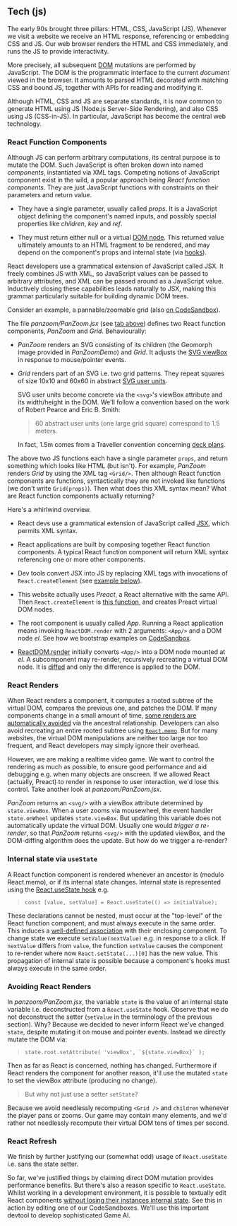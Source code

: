 ## Tech (js)

The early 90s brought three pillars: HTML, CSS, JavaScript (JS).
Whenever we visit a website we receive an HTML response, referencing or embedding CSS and JS.
Our web browser renders the HTML and CSS immediately, and runs the JS to provide interactivity.

<aside>

More precisely, all subsequent [DOM](https://en.wikipedia.org/wiki/Document_Object_Model#JavaScript) mutations are performed by JavaScript.
The DOM is the programmatic interface to the current _document_ viewed in the browser.
It amounts to parsed HTML decorated with matching CSS and bound JS, together with APIs for reading and modifying it.

</aside>

Although HTML, CSS and JS are separate standards, 
it is now common to generate HTML using JS (Node.js Server-Side Rendering),
and also CSS using JS (CSS-in-JS).
In particular, JavaScript has become the central web technology.


### React Function Components

Although JS can perform arbitrary computations, its central purpose is to mutate the DOM.
Such JavaScript is often broken down into named _components_, instantiated via XML tags.
Competing notions of JavaScript component exist in the wild, a popular approach being _React function components_.
They are just JavaScript functions with constraints on their parameters and return value.

- They have a single parameter, usually called _props_.
  It is a JavaScript object defining the component's named inputs,
  and possibly special properties like _children_, _key_ and _ref_.

- They must return either null or a virtual [DOM node](https://developer.mozilla.org/en-US/docs/Web/API/Node).
  This returned value ultimately amounts to an HTML fragment to be rendered,
  and may depend on the component's props and internal state (via [hooks](https://reactjs.org/docs/hooks-intro.html)).

React developers use a grammatical extension of JavaScript called JSX.
It freely combines JS with XML, so JavaScript values can be passed to arbitrary attributes, and XML can be passed around as a JavaScript value. Inductively closing these capabilities leads naturally to JSX, making this grammar particularly suitable for building dynamic DOM trees.

Consider an example, a pannable/zoomable grid (also [on CodeSandbox](https://codesandbox.io/s/rogue-markup-panzoom-yq060?file=/src/panzoom/PanZoom.jsx "@new-tab")).

<div
  class="tabs"
  height="400"
  name="panzoom"
  tabs="[
    { key: 'component', filepath: 'example/PanZoomDemo' },
    { key: 'code', filepath: 'panzoom/PanZoom.jsx', folds: [{ line: 9, ch: 0 }] },
    { key: 'code', filepath: 'example/PanZoomDemo.jsx' },
  ]"
></div>

The file _panzoom/PanZoom.jsx_ (see [tab above](#command "open-tab panzoom panzoom/PanZoom.jsx")) defines two React function components, _PanZoom_ and _Grid_.
Behaviourally:

- _PanZoom_ renders an SVG consisting of its children (the Geomorph image provided in _PanZoomDemo_) and _Grid_. It adjusts the [SVG viewBox](https://developer.mozilla.org/en-US/docs/Web/SVG/Attribute/viewBox) in response to mouse/pointer events.

- _Grid_ renders part of an SVG i.e. two grid patterns.
  They repeat squares of size 10x10 and 60x60 in abstract [SVG user units](https://www.w3.org/TR/SVG2/coords.html#TermUserUnits).

  <aside title="svg-user-units">
  
  SVG user units become concrete via the `<svg>`'s viewBox attribute and its width/height in the DOM.
  We'll follow a convention based on the work of Robert Pearce and Eric B. Smith: 
  > 60 abstract user units (one large grid square) correspond to 1.5 meters.

  In fact, 1.5m comes from a Traveller convention concerning [deck plans](https://wiki.travellerrpg.com/Deck_Plan).

  </aside>

The above two JS functions each have a single parameter `props`, and return something which looks like HTML (but isn't).
For example, _PanZoom_ renders _Grid_ by using the XML tag `<Grid/>`.
Then although React function components are functions, syntactically they are not invoked like functions (we don't write `Grid(props)`).
Then what does this XML syntax mean?
What are React function components actually returning?

Here's a whirlwind overview.

- React devs use a grammatical extension of JavaScript called [JSX](https://en.wikipedia.org/wiki/JSX_(JavaScript) "@new-tab"), which permits XML syntax.
- React applications are built by composing together React function components. A typical React function component will return XML syntax referencing one or more other components.

- Dev tools convert JSX into JS by replacing XML tags with invocations of `React.createElement` (see [example below](#command "open-tab jsx-to-js")).
- This website actually uses _Preact_, a React alternative with the same API.
  Then `React.createElement` is [this function](https://github.com/preactjs/preact/blob/master/src/create-element.js "@new-tab"),
  and creates Preact virtual DOM nodes.
- The root component is usually called _App_.
  Running a React application means invoking `ReactDOM.render`
  with 2 arguments: `<App/>` and a DOM node _el_. See how we bootstrap examples on [CodeSandbox](https://codesandbox.io/s/rogue-markup-panzoom-yq060?file=/src/index.js "@new-tab").

- [ReactDOM.render](https://github.com/preactjs/preact/blob/master/src/render.js "@new-tab") initially converts `<App/>` into a DOM node mounted at _el_.
  A subcomponent may re-render, recursively recreating a virtual DOM node.
  It is [diffed](https://github.com/preactjs/preact/blob/master/src/diff/index.js "@new-tab")  and only the difference is applied to the DOM.

<div
  class="tabs"
  name="jsx-to-js"
  height="340"
  tabs="[ { key: 'code', filepath: 'example/jsx-to-js.jsx' } ]"
></div>

### React Renders

<!--
Websites respond to interaction, sometimes without changing the DOM.
When they do mutate the DOM, they usually don't continually do so.
For example, zooming a map can be done with a CSS transform and a pre-existing CSS transition.
As another example, showing additional search results amounts to a single mutation.
-->

When React renders a component, it computes a rooted subtree of the virtual DOM,
compares the previous one, and patches the DOM.
If many components change in a small amount of time, [some renders are automatically avoided](https://github.com/preactjs/preact/blob/ebd87f3005d9558bfd3c5f38e0496a5d19553441/src/component.js#L221 "@new-tab") via the ancestral relationship.
Developers can also avoid recreating an entire rooted subtree using [`React.memo`](https://github.com/preactjs/preact/blob/master/compat/src/memo.js "@new-tab").
But for many websites, the virtual DOM manipulations are neither too large nor too frequent, and React developers may simply ignore their overhead.

However, we are making a realtime video game.
We want to control the rendering as much as possible, to ensure good performance and aid debugging e.g. when many objects are onscreen.
If we allowed React (actually, Preact) to render in response to user interaction, we'd lose this control.
Take another look at _panzoom/PanZoom.jsx_.

<div
  class="tabs"
  height="360"
  name="panzoom-again"
  tabs="[
    { key: 'code', filepath: 'panzoom/PanZoom.jsx', idSuffix: '1' },
    { key: 'code', filepath: 'geom/rect.js' },
  ]"
></div>

_PanZoom_ returns an `<svg/>` with a viewBox attribute determined by `state.viewBox`.
When a user zooms via mousewheel, the event handler `state.onWheel` updates `state.viewBox`.
But updating this variable does not automatically update the virtual DOM.
Usually one would _trigger a re-render_, so that _PanZoom_ returns `<svg/>` with the updated viewBox, and the DOM-diffing algorithm does the update.
But how do we trigger a re-render?

### Internal state via `useState`

A React function component is rendered whenever an ancestor is (modulo React.memo), or if its internal state changes. Internal state is represented using the [React.useState hook](https://reactjs.org/docs/hooks-state.html) e.g.

> `const [value, setValue] = React.useState(() => initialValue);`

These declarations cannot be nested, must occur at the "top-level" of the React function component, and must always execute in the same order.
This induces a [well-defined association](https://github.com/preactjs/preact/blob/98f130ee8695c2b4f7535205ddf02168192cdcac/hooks/src/index.js#L109 "@new-tab") with their enclosing component.
To change state we execute `setValue(nextValue)` e.g. in response to a click. If `nextValue` differs from `value`, the function `setValue` causes the component to re-render where now `React.setState(...)[0]` has the new value.
This propagation of internal state is possible because a component's hooks must always execute in the same order.

### Avoiding React Renders

In _panzoom/PanZoom.jsx_, the variable `state` is the value of an internal state variable i.e. deconstructed from a `React.useState` hook. Observe that we do not deconstruct the setter (`setValue` in the terminology of the previous section).
Why?
Because we decided to never inform React we've changed `state`, despite mutating it on mouse and pointer events.
Instead we directly mutate the DOM via:

> ``state.root.setAttribute( 'viewBox', `${state.viewBox}` );``

<!-- By the way, `` `${state.viewBox}` `` amounts to `state.viewBox.toString()` which is defined in [geom/rect.js](#command "open-tab panzoom-again geom/rect.js"). -->

Then as far as React is concerned, nothing has changed.
Furthermore if React renders the component for another reason, it'll use the mutated `state` to set the viewBox attribute (producing no change).
> But why not just use a setter `setState`?

Because we avoid needlessly recomputing `<Grid />` and `children` whenever the player pans or zooms.
Our game may contain many elements, and we'd rather not needlessly recompute their virtual DOM tens of times per second.

<!-- The above situation is handled by a single DOM mutation.
In more complex situations we might integrate [Web Components](https://developer.mozilla.org/en-US/docs/Web/Web_Components).
More on that later. -->

<!-- ### CSS inside JS

Traditionally, CSS is provided in separate files,
linked in the `<head/>` and referenced by DOM elements via their space-separated attribute `class`.
Both _PanZoom_ and _PanZoomDemo_ above are styled using CSS-in-JS.
This means the CSS is written inside JS or JSX files, often together with the React component it applies to.
The npm module [Goober](https://www.npmjs.com/package/goober) handles this for us. -->

### React Refresh

We finish by further justifying our (somewhat odd) usage of `React.useState` i.e. sans the state setter.

So far, we've justified things by claiming direct DOM mutation provides performance benefits.
But there's also a reason specific to `React.useState`.
Whilst working in a development environment, it is possible to textually edit React components [without losing their instances internal state](https://www.npmjs.com/package/react-refresh).
See this in action by editing one of our CodeSandboxes.
We'll use this important devtool to develop sophisticated Game AI.
